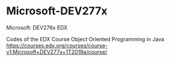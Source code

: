 # Microsoft-DEV277x

Microsoft: DEV276x EDX

Codes of the EDX Course Object Oriented Programming in Java https://courses.edx.org/courses/course-v1:Microsoft+DEV277x+1T2019a/course/

